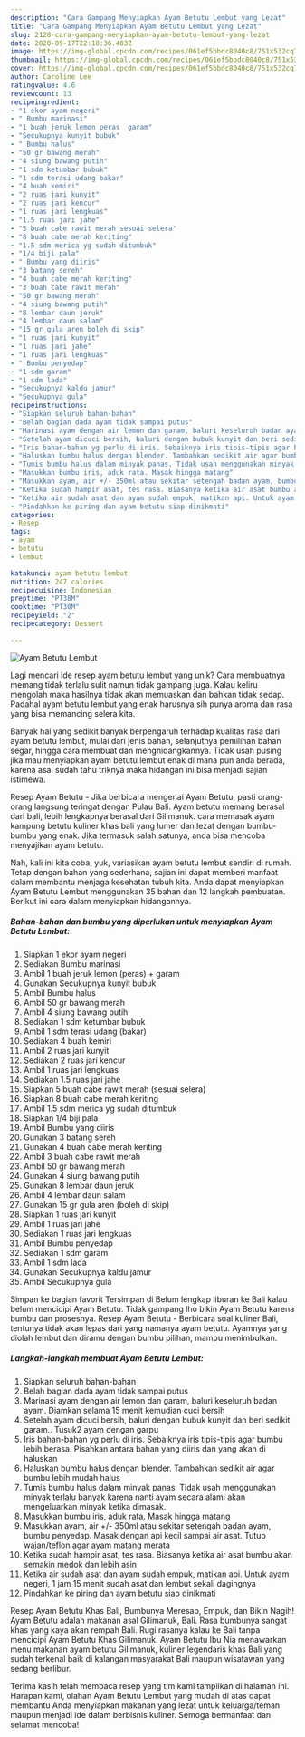 ```yaml
---
description: "Cara Gampang Menyiapkan Ayam Betutu Lembut yang Lezat"
title: "Cara Gampang Menyiapkan Ayam Betutu Lembut yang Lezat"
slug: 2128-cara-gampang-menyiapkan-ayam-betutu-lembut-yang-lezat
date: 2020-09-17T22:18:36.403Z
image: https://img-global.cpcdn.com/recipes/061ef5bbdc8040c8/751x532cq70/ayam-betutu-lembut-foto-resep-utama.jpg
thumbnail: https://img-global.cpcdn.com/recipes/061ef5bbdc8040c8/751x532cq70/ayam-betutu-lembut-foto-resep-utama.jpg
cover: https://img-global.cpcdn.com/recipes/061ef5bbdc8040c8/751x532cq70/ayam-betutu-lembut-foto-resep-utama.jpg
author: Caroline Lee
ratingvalue: 4.6
reviewcount: 13
recipeingredient:
- "1 ekor ayam negeri"
- " Bumbu marinasi"
- "1 buah jeruk lemon peras  garam"
- "Secukupnya kunyit bubuk"
- " Bumbu halus"
- "50 gr bawang merah"
- "4 siung bawang putih"
- "1 sdm ketumbar bubuk"
- "1 sdm terasi udang bakar"
- "4 buah kemiri"
- "2 ruas jari kunyit"
- "2 ruas jari kencur"
- "1 ruas jari lengkuas"
- "1.5 ruas jari jahe"
- "5 buah cabe rawit merah sesuai selera"
- "8 buah cabe merah keriting"
- "1.5 sdm merica yg sudah ditumbuk"
- "1/4 biji pala"
- " Bumbu yang diiris"
- "3 batang sereh"
- "4 buah cabe merah keriting"
- "3 buah cabe rawit merah"
- "50 gr bawang merah"
- "4 siung bawang putih"
- "8 lembar daun jeruk"
- "4 lembar daun salam"
- "15 gr gula aren boleh di skip"
- "1 ruas jari kunyit"
- "1 ruas jari jahe"
- "1 ruas jari lengkuas"
- " Bumbu penyedap"
- "1 sdm garam"
- "1 sdm lada"
- "Secukupnya kaldu jamur"
- "Secukupnya gula"
recipeinstructions:
- "Siapkan seluruh bahan-bahan"
- "Belah bagian dada ayam tidak sampai putus"
- "Marinasi ayam dengan air lemon dan garam, baluri keseluruh badan ayam. Diamkan selama 15 menit kemudian cuci bersih"
- "Setelah ayam dicuci bersih, baluri dengan bubuk kunyit dan beri sedikit garam.. Tusuk2 ayam dengan garpu"
- "Iris bahan-bahan yg perlu di iris. Sebaiknya iris tipis-tipis agar bumbu lebih berasa. Pisahkan antara bahan yang diiris dan yang akan di haluskan"
- "Haluskan bumbu halus dengan blender. Tambahkan sedikit air agar bumbu lebih mudah halus"
- "Tumis bumbu halus dalam minyak panas. Tidak usah menggunakan minyak terlalu banyak karena nanti ayam secara alami akan mengeluarkan minyak ketika dimasak."
- "Masukkan bumbu iris, aduk rata. Masak hingga matang"
- "Masukkan ayam, air +/- 350ml atau sekitar setengah badan ayam, bumbu penyedap. Masak dengan api kecil sampai air asat. Tutup wajan/teflon agar ayam matang merata"
- "Ketika sudah hampir asat, tes rasa. Biasanya ketika air asat bumbu akan semakin medok dan lebih asin"
- "Ketika air sudah asat dan ayam sudah empuk, matikan api. Untuk ayam negeri, 1 jam 15 menit sudah asat dan lembut sekali dagingnya"
- "Pindahkan ke piring dan ayam betutu siap dinikmati"
categories:
- Resep
tags:
- ayam
- betutu
- lembut

katakunci: ayam betutu lembut 
nutrition: 247 calories
recipecuisine: Indonesian
preptime: "PT38M"
cooktime: "PT30M"
recipeyield: "2"
recipecategory: Dessert

---
```



![Ayam Betutu Lembut](https://img-global.cpcdn.com/recipes/061ef5bbdc8040c8/751x532cq70/ayam-betutu-lembut-foto-resep-utama.jpg)

Lagi mencari ide resep ayam betutu lembut yang unik? Cara membuatnya memang tidak terlalu sulit namun tidak gampang juga. Kalau keliru mengolah maka hasilnya tidak akan memuaskan dan bahkan tidak sedap. Padahal ayam betutu lembut yang enak harusnya sih punya aroma dan rasa yang bisa memancing selera kita.

Banyak hal yang sedikit banyak berpengaruh terhadap kualitas rasa dari ayam betutu lembut, mulai dari jenis bahan, selanjutnya pemilihan bahan segar, hingga cara membuat dan menghidangkannya. Tidak usah pusing jika mau menyiapkan ayam betutu lembut enak di mana pun anda berada, karena asal sudah tahu triknya maka hidangan ini bisa menjadi sajian istimewa.

Resep Ayam Betutu - Jika berbicara mengenai Ayam Betutu, pasti orang-orang langsung teringat dengan Pulau Bali. Ayam betutu memang berasal dari bali, lebih lengkapnya berasal dari Gilimanuk. cara memasak ayam kampung betutu kuliner khas bali yang lumer dan lezat dengan bumbu-bumbu yang enak. Jika termasuk salah satunya, anda bisa mencoba menyajikan ayam betutu.


Nah, kali ini kita coba, yuk, variasikan ayam betutu lembut sendiri di rumah. Tetap dengan bahan yang sederhana, sajian ini dapat memberi manfaat dalam membantu menjaga kesehatan tubuh kita. Anda dapat menyiapkan Ayam Betutu Lembut menggunakan 35 bahan dan 12 langkah pembuatan. Berikut ini cara dalam menyiapkan hidangannya.

<!--inarticleads1-->

##### Bahan-bahan dan bumbu yang diperlukan untuk menyiapkan Ayam Betutu Lembut:

1. Siapkan 1 ekor ayam negeri
1. Sediakan  Bumbu marinasi
1. Ambil 1 buah jeruk lemon (peras) + garam
1. Gunakan Secukupnya kunyit bubuk
1. Ambil  Bumbu halus
1. Ambil 50 gr bawang merah
1. Ambil 4 siung bawang putih
1. Sediakan 1 sdm ketumbar bubuk
1. Ambil 1 sdm terasi udang (bakar)
1. Sediakan 4 buah kemiri
1. Ambil 2 ruas jari kunyit
1. Sediakan 2 ruas jari kencur
1. Ambil 1 ruas jari lengkuas
1. Sediakan 1.5 ruas jari jahe
1. Siapkan 5 buah cabe rawit merah (sesuai selera)
1. Siapkan 8 buah cabe merah keriting
1. Ambil 1.5 sdm merica yg sudah ditumbuk
1. Siapkan 1/4 biji pala
1. Ambil  Bumbu yang diiris
1. Gunakan 3 batang sereh
1. Gunakan 4 buah cabe merah keriting
1. Ambil 3 buah cabe rawit merah
1. Ambil 50 gr bawang merah
1. Gunakan 4 siung bawang putih
1. Gunakan 8 lembar daun jeruk
1. Ambil 4 lembar daun salam
1. Gunakan 15 gr gula aren (boleh di skip)
1. Siapkan 1 ruas jari kunyit
1. Ambil 1 ruas jari jahe
1. Sediakan 1 ruas jari lengkuas
1. Ambil  Bumbu penyedap
1. Sediakan 1 sdm garam
1. Ambil 1 sdm lada
1. Gunakan Secukupnya kaldu jamur
1. Ambil Secukupnya gula


Simpan ke bagian favorit Tersimpan di Belum lengkap liburan ke Bali kalau belum mencicipi Ayam Betutu. Tidak gampang lho bikin Ayam Betutu karena bumbu dan prosesnya. Resep Ayam Betutu - Berbicara soal kuliner Bali, tentunya tidak akan lepas dari yang namanya ayam betutu. Ayamnya yang diolah lembut dan diramu dengan bumbu pilihan, mampu menimbulkan. 

<!--inarticleads2-->

##### Langkah-langkah membuat Ayam Betutu Lembut:

1. Siapkan seluruh bahan-bahan
1. Belah bagian dada ayam tidak sampai putus
1. Marinasi ayam dengan air lemon dan garam, baluri keseluruh badan ayam. Diamkan selama 15 menit kemudian cuci bersih
1. Setelah ayam dicuci bersih, baluri dengan bubuk kunyit dan beri sedikit garam.. Tusuk2 ayam dengan garpu
1. Iris bahan-bahan yg perlu di iris. Sebaiknya iris tipis-tipis agar bumbu lebih berasa. Pisahkan antara bahan yang diiris dan yang akan di haluskan
1. Haluskan bumbu halus dengan blender. Tambahkan sedikit air agar bumbu lebih mudah halus
1. Tumis bumbu halus dalam minyak panas. Tidak usah menggunakan minyak terlalu banyak karena nanti ayam secara alami akan mengeluarkan minyak ketika dimasak.
1. Masukkan bumbu iris, aduk rata. Masak hingga matang
1. Masukkan ayam, air +/- 350ml atau sekitar setengah badan ayam, bumbu penyedap. Masak dengan api kecil sampai air asat. Tutup wajan/teflon agar ayam matang merata
1. Ketika sudah hampir asat, tes rasa. Biasanya ketika air asat bumbu akan semakin medok dan lebih asin
1. Ketika air sudah asat dan ayam sudah empuk, matikan api. Untuk ayam negeri, 1 jam 15 menit sudah asat dan lembut sekali dagingnya
1. Pindahkan ke piring dan ayam betutu siap dinikmati


Resep Ayam Betutu Khas Bali, Bumbunya Meresap, Empuk, dan Bikin Nagih! Ayam Betutu adalah makanan asal Gilimanuk, Bali. Rasa bumbunya sangat khas yang kaya akan rempah Bali. Rugi rasanya kalau ke Bali tanpa mencicipi Ayam Betutu Khas Gilimanuk. Ayam Betutu Ibu Nia menawarkan menu makanan ayam betutu Gilimanuk, kuliner legendaris khas Bali yang sudah terkenal baik di kalangan masyarakat Bali maupun wisatawan yang sedang berlibur. 

Terima kasih telah membaca resep yang tim kami tampilkan di halaman ini. Harapan kami, olahan Ayam Betutu Lembut yang mudah di atas dapat membantu Anda menyiapkan makanan yang lezat untuk keluarga/teman maupun menjadi ide dalam berbisnis kuliner. Semoga bermanfaat dan selamat mencoba!
